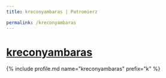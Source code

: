 ```yaml
---
title: kreconyambaras | Patromierz

permalink: /kreconyambaras
---
```


# [kreconyambaras](https://patronite.pl/kreconyambaras)

{% include profile.md name="kreconyambaras" prefix="k" %}
